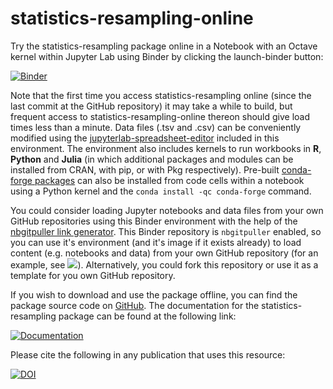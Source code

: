 # statistics-resampling-online

Try the statistics-resampling package online in a Notebook with an Octave kernel within Jupyter Lab using Binder by clicking the launch-binder button:

[![Binder](https://mybinder.org/badge.svg)](https://mybinder.org/v2/gh/acpennlab/statistics-resampling-online/master?labpath=statistics-resampling.ipynb)

Note that the first time you access statistics-resampling online (since the last commit at the GitHub repository) it may take a while to build, but frequent access to statistics-resampling-online thereon should give load times less than a minute. Data files (.tsv and .csv) can be conveniently modified using the [jupyterlab-spreadsheet-editor](https://jupyterlab-contrib.github.io/jupyterlab-spreadsheet-editor.html) included in this environment. The environment also includes kernels to run workbooks in **R**, **Python** and **Julia** (in which additional packages and modules can be installed from CRAN, with pip, or with Pkg respectively). Pre-built [conda-forge packages](https://conda-forge.org/packages/) can also be installed from code cells within a notebook using a Python kernel and the `conda install -qc conda-forge` command.

You could consider loading Jupyter notebooks and data files from your own GitHub repositories using this Binder environment with the help of the [nbgitpuller link generator](https://nbgitpuller.readthedocs.io/en/latest/link.html?tab=binder). This Binder repository is `nbgitpuller` enabled, so you can use it's environment (and it's image if it exists already) to load content (e.g. notebooks and data) from your own GitHub repository (for an example, see [![](https://img.shields.io/github/forks/acpennlab/statistics-resampling-project?label=GitHub%20Repo&amp;style=social)](https://github.com/acpennlab/statistics-resampling-project/)). Alternatively, you could fork this repository or use it as a template for you own GitHub repository. 

If you wish to download and use the package offline, you can find the package source code on [GitHub](https://github.com/gnu-octave/statistics-resampling/). The documentation for the statistics-resampling package can be found at the following link:

[![Documentation](https://img.shields.io/badge/docs-online-blue.svg)](https://gnu-octave.github.io/statistics-resampling/)

Please cite the following in any publication that uses this resource:

[![DOI](https://zenodo.org/badge/DOI/10.5281/zenodo.3992392.svg)](https://doi.org/10.5281/zenodo.3992392) 
